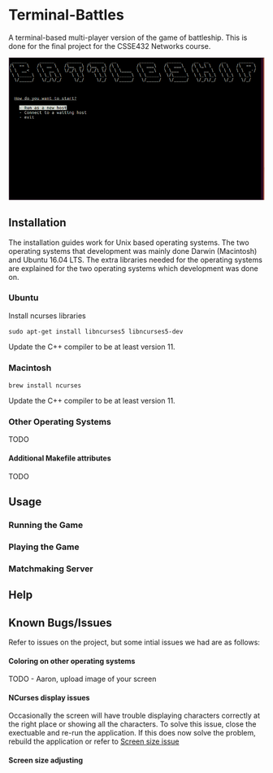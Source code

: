 # Terminal-Battles
A terminal-based multi-player version of the game of battleship. This is done for the final project for the CSSE432 Networks course.

![Battleship splash screen](https://raw.githubusercontent.com/Mercieral/Terminal-Battles/master/images/splash_screen.png)

## Installation

The installation guides work for Unix based operating systems. The two operating systems that development was mainly done Darwin (Macintosh) and Ubuntu 16.04 LTS. The extra libraries needed for the operating systems are explained for the two operating systems which development was done on. 

### Ubuntu

Install ncurses libraries

```shell
sudo apt-get install libncurses5 libncurses5-dev
```

Update the C++ compiler to be at least version 11.

### Macintosh

```shell
brew install ncurses
```

Update the C++ compiler to be at least version 11.

### Other Operating Systems

TODO

#### Additional Makefile attributes

TODO

## Usage

### Running the Game

### Playing the Game

### Matchmaking Server

## Help

## Known Bugs/Issues

Refer to issues on the project, but some intial issues we had are as follows:

#### Coloring on other operating systems

TODO - Aaron, upload image of your screen

#### NCurses display issues

Occasionally the screen will have trouble displaying characters correctly at the right place or showing all the characters. To solve this issue, close the exectuable and re-run the application. If this does now solve the problem, rebuild the application or refer to [Screen size issue](####screen-size-adjusting)

#### Screen size adjusting
